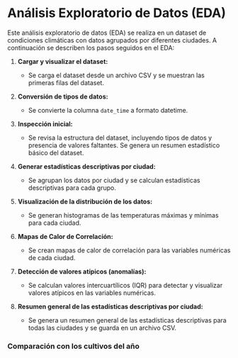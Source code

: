 # Análisis Exploratorio de Datos (EDA)

Este análisis exploratorio de datos (EDA) se realiza en un dataset de condiciones climáticas con datos agrupados por diferentes ciudades. A continuación se describen los pasos seguidos en el EDA:

1. **Cargar y visualizar el dataset:**
   - Se carga el dataset desde un archivo CSV y se muestran las primeras filas del dataset.

2. **Conversión de tipos de datos:**
   - Se convierte la columna `date_time` a formato datetime.

3. **Inspección inicial:**
   - Se revisa la estructura del dataset, incluyendo tipos de datos y presencia de valores faltantes. Se genera un resumen estadístico básico del dataset.

4. **Generar estadísticas descriptivas por ciudad:**
   - Se agrupan los datos por ciudad y se calculan estadísticas descriptivas para cada grupo.

5. **Visualización de la distribución de los datos:**
   - Se generan histogramas de las temperaturas máximas y mínimas para cada ciudad.

6. **Mapas de Calor de Correlación:**
   - Se crean mapas de calor de correlación para las variables numéricas de cada ciudad.

7. **Detección de valores atípicos (anomalías):**
   - Se calculan valores intercuartílicos (IQR) para detectar y visualizar valores atípicos en las variables numéricas.

8. **Resumen general de las estadísticas descriptivas por ciudad:**
   - Se genera un resumen general de las estadísticas descriptivas para todas las ciudades y se guarda en un archivo CSV.

### Comparación con los cultivos del año


